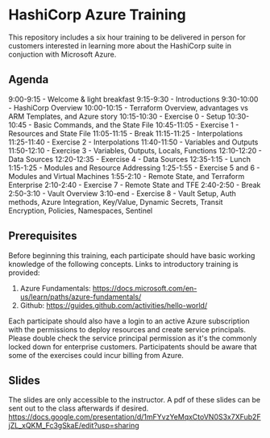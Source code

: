 # HashiCorp Azure Training
This repository includes a six hour training to be delivered in person for customers interested in learning more about the HashiCorp suite in conjuction with Microsoft Azure.

## Agenda
9:00-9:15 - Welcome & light breakfast
9:15-9:30 - Introductions
9:30-10:00 - HashiCorp Overview
10:00-10:15 - Terraform Overview, advantages vs ARM Templates, and Azure story 
10:15-10:30 - Exercise 0 - Setup
10:30-10:45 - Basic Commands, and the State File
10:45-11:05 - Exercise 1 - Resources and State File
11:05-11:15 - Break
11:15-11:25 - Interpolations
11:25-11:40 - Exercise 2 - Interpolations
11:40-11:50 - Variables and Outputs
11:50-12:10 - Exercise 3 - Variables, Outputs, Locals, Functions
12:10-12:20 - Data Sources
12:20-12:35 - Exercise 4 - Data Sources
12:35-1:15 - Lunch
1:15-1:25 - Modules and Resource Addressing
1:25-1:55 - Exercise 5 and 6 - Modules and Virtual Machines
1:55-2:10 - Remote State, and Terraform Enterprise
2:10-2:40 - Exercise 7 - Remote State and TFE
2:40-2:50 - Break
2:50-3:10 - Vault Overview
3:10-end - Exercise 8 - Vault Setup, Auth methods, Azure Integration, Key/Value, Dynamic Secrets, Transit Encryption, Policies, Namespaces, Sentinel


## Prerequisites
Before beginning this training, each participate should have basic working knowledge of the following concepts. Links to introductory training is provided:

1) Azure Fundamentals: https://docs.microsoft.com/en-us/learn/paths/azure-fundamentals/
2) Github: https://guides.github.com/activities/hello-world/

Each participate should also have a login to an active Azure subscription with the permissions to deploy resources and create service principals. Please double check the service principal permission as it's the commonly locked down for enterprise customers. Participatents should be aware that some of the exercises could incur billing from Azure.

## Slides
The slides are only accessible to the instructor. A pdf of these slides can be sent out to the class afterwards if desired.
https://docs.google.com/presentation/d/1mFYvzYeMqxCtoVN0S3x7XFub2FjZL_xQKM_Fc3gSkaE/edit?usp=sharing
